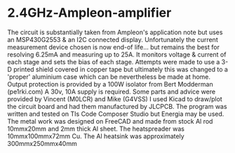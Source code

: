 # 2.4GHz-Ampleon-amplifier
The circuit is substantially taken from Ampleon's application note but uses an MSP430G2553 & an I2C connected display. Unfortunately the current measurement device chosen is now end-of life... but remains the best for resolving 6.25mA and measuring up to 25A. It monitors voltage & current of each stage and sets the bias of each stage.
Attempts were made to use a 3-D printed shield covered in copper tape but ultimately this was changed to a 'proper' aluminium case which can be nevertheless be made at home.
Output protection is provided by a 100W isolator from Bert Modderman (pe1rki.com)
A 30v, 10A supply is required.
Some parts and advice were provided by Vincent (M0LCR) and Mike (G4VSS)
I used Kicad to draw/plot the circuit board and had them manufactured by JLCPCB. The program was written and tested on TIs Code Composer Studio but Energia may be used. 
The metal work was designed on FreeCAD and made from stock Al rod 10mmx20mm and 2mm thick Al sheet. The heatspreader was 10mmx100mmx72mm Cu. The Al heatsink was approximately 300mmx250mmx40mm

